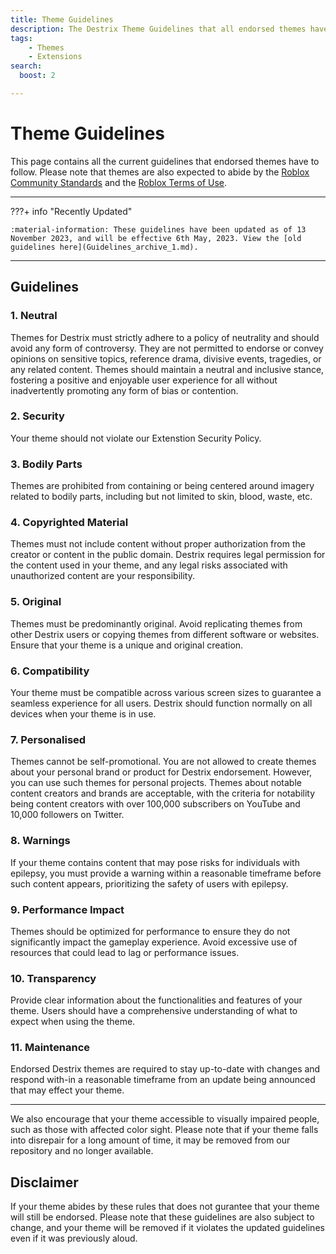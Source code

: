 ```yaml
---
title: Theme Guidelines
description: The Destrix Theme Guidelines that all endorsed themes have to abide by.
tags:
    - Themes
    - Extensions
search:
  boost: 2

---
```


# Theme Guidelines
This page contains all the current guidelines that endorsed themes have to follow. Please note that themes are also expected to abide by the [Roblox Community Standards](https://en.help.roblox.com/hc/en-us/articles/203313410-Roblox-Community-Standards) and the [Roblox Terms of Use](https://en.help.roblox.com/hc/en-us/articles/115004647846-Roblox-Terms-of-Use).

---

???+ info "Recently Updated"

    :material-information: These guidelines have been updated as of 13 November 2023, and will be effective 6th May, 2023. View the [old guidelines here](Guidelines_archive_1.md).

---
## Guidelines

### __1. Neutral__
Themes for Destrix must strictly adhere to a policy of neutrality and should avoid any form of controversy. They are not permitted to endorse or convey opinions on sensitive topics, reference drama, divisive events, tragedies, or any related content. Themes should maintain a neutral and inclusive stance, fostering a positive and enjoyable user experience for all without inadvertently promoting any form of bias or contention.

### __2. Security__
Your theme should not violate our Extenstion Security Policy.

### __3. Bodily Parts__
Themes are prohibited from containing or being centered around imagery related to bodily parts, including but not limited to skin, blood, waste, etc.

### __4. Copyrighted Material__
Themes must not include content without proper authorization from the creator or content in the public domain. Destrix requires legal permission for the content used in your theme, and any legal risks associated with unauthorized content are your responsibility.

### __5. Original__
Themes must be predominantly original. Avoid replicating themes from other Destrix users or copying themes from different software or websites. Ensure that your theme is a unique and original creation.

### __6. Compatibility__
Your theme must be compatible across various screen sizes to guarantee a seamless experience for all users. Destrix should function normally on all devices when your theme is in use.

### __7. Personalised__
Themes cannot be self-promotional. You are not allowed to create themes about your personal brand or product for Destrix endorsement. However, you can use such themes for personal projects. Themes about notable content creators and brands are acceptable, with the criteria for notability being content creators with over 100,000 subscribers on YouTube and 10,000 followers on Twitter.

### __8. Warnings__
If your theme contains content that may pose risks for individuals with epilepsy, you must provide a warning within a reasonable timeframe before such content appears, prioritizing the safety of users with epilepsy.

### __9. Performance Impact__
Themes should be optimized for performance to ensure they do not significantly impact the gameplay experience. Avoid excessive use of resources that could lead to lag or performance issues.

### __10. Transparency__
Provide clear information about the functionalities and features of your theme. Users should have a comprehensive understanding of what to expect when using the theme.

### __11. Maintenance__
Endorsed Destrix themes are required to stay up-to-date with changes and respond with-in a reasonable timeframe from an update being announced that may effect your theme.

---

We also encourage that your theme accessible to visually impaired people, such as those with affected color sight. Please note that if your theme falls into disrepair for a long amount of time, it may be removed from our repository and no longer available.

## Disclaimer
If your theme abides by these rules that does not gurantee that your theme will still be endorsed. Please note that these guidelines are also subject to change, and your theme will be removed if it violates the updated guidelines even if it was previously aloud.